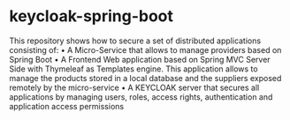 # keycloak-spring-boot

This repository shows how to secure a set of distributed applications consisting of:
• A Micro-Service that allows to manage providers based on Spring Boot
• A Frontend Web application based on Spring MVC Server Side with Thymeleaf as Templates engine. This application allows to manage the products stored in a local database and the suppliers exposed remotely by the micro-service
• A KEYCLOAK server that secures all applications by managing users, roles, access rights, authentication and application access permissions
